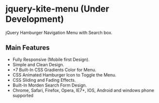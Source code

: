# jquery-kite-menu (Under Development)
jQuery Hamburger Navigation Menu with Search box.

## Main Features 
* Fully Responsive (Mobile first Design).
* Simple and Clean Design.
* +7 Built-In CSS Gradients Color for Menu.
* CSS Animated Hamburger Icon to Toggle the Menu.
* CSS Sliding and Fading Effects.
* Built-In Morden Search Form Design.
* Chrome, Safari, Firefox, Opera, IE7+, IOS, Android and windows phone supported
